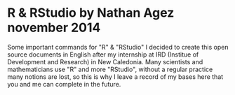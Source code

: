 R & RStudio by Nathan Agez november 2014
=

Some important commands for "R" &amp; "RStudio"
I decided to create this open source documents in English after my internship at IRD (Institue of Development and Research) in New Caledonia. Many scientists and mathematicians use "R" and more "RStudio", without a regular practice many notions are lost, so this is why I leave a record of my bases here that you and me can complete in the future.
